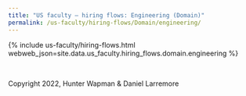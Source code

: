 ```yaml
---
title: "US faculty — hiring flows: Engineering (Domain)"
permalink: /us-faculty/hiring-flows/Domain/engineering/
---
```


{% include us-faculty/hiring-flows.html webweb_json=site.data.us_faculty.hiring_flows.domain.engineering %}

<br>

Copyright 2022, Hunter Wapman & Daniel Larremore